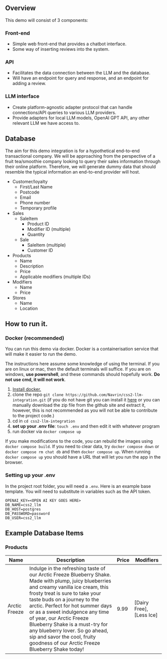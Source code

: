 
## Overview

This demo will consist of 3 components:

### Front-end

- Simple web front-end that provides a chatbot interface.
- Some way of inserting reviews into the system.

### API

- Facilitates the data connection between the LLM and the database.
- Will have an endpoint for query and response, and an endpoint for adding a review.

### LLM interface

- Create platform-agnostic adapter protocol that can handle connections/API queries to various LLM providers.
- Provide adapters for local LLM models, OpenAI GPT API, any other relevant LLM we have access to.

## Database

The aim for this demo integration is for a hypothetical end-to-end transactional company. We will be approaching from the perspective of a fruit tea/smoothie company looking to query their sales information through their online platform.
Therefore, we will generate dummy data that should resemble the typical information an end-to-end provider will host.

- Customer/loyalty
  - First/Last Name
  - Postcode
  - Email
  - Phone number
  - Temporary profile
- Sales
  - SaleItem
    - Product ID
    - Modifier ID (multiple)
    - Quantity
  - Sale
    - SaleItem (multiple)
    - Customer ID
- Products
  - Name
  - Description
  - Price
  - Applicable modifiers (multiple IDs)
- Modifiers
  - Name
  - Price
- Stores
  - Name
  - Location

## How to run it.
### Docker (recommended)
You can run this demo via docker. Docker is a containerisation service that will make it easier to run the demo.

The instructions here assume some knowledge of using the terminal. If you are on linux or mac, then the default terminals will suffice. If you are on windows, __use powershell__, and these commands should hopefully work. **Do not use cmd, it will not work**. 
1. [Install docker.](https://docs.docker.com/engine/install/)
2. clone the repo `git clone https://github.com/Navrin/css2-llm-integration.git` (if you do not have git you can install it [here](https://git-scm.com/downloads) or you can manually download the zip file from the github site and extract it, however, this is not recommended as you will not be able to contribute to the project code.)
3. cd in `cd css2-llm-integration`
4. __set up your .env file__: `touch .env` and then edit it with whatever program
5. run docker via `docker compose up`

If you make modifications to the code, you can rebuild the images using `docker compose build`. If you need to clear data, try `docker compose down` or `docker compose rm chat db` and then `docker compose up`.
When running `docker compose up` you should have a URL that will let you run the app in the browser. 

### Setting up your .env
In the project root folder, you will need a `.env`. Here is an example base template. You will need to substitute in variables such as the API token.
```
OPENAI_KEY=<OPEN AI KEY GOES HERE>
DB_NAME=css2_llm
DB_HOST=postgres
DB_PASSWORD=password
DB_USER=css2_llm
```
## Example Database Items

### Products

| Name          | Description                                                                                                                                                                                                                                                                                                                                                                                                                                                           | Price | Modifiers                |
| ------------- | --------------------------------------------------------------------------------------------------------------------------------------------------------------------------------------------------------------------------------------------------------------------------------------------------------------------------------------------------------------------------------------------------------------------------------------------------------------------- | ----- | ------------------------ |
| Arctic Freeze | Indulge in the refreshing taste of our Arctic Freeze Blueberry Shake. Made with plump, juicy blueberries and creamy vanilla ice cream, this frosty treat is sure to take your taste buds on a journey to the arctic. Perfect for hot summer days or as a sweet indulgence any time of year, our Arctic Freeze Blueberry Shake is a must-try for any blueberry lover. So go ahead, sip and savor the cool, fruity goodness of our Arctic Freeze Blueberry Shake today! | 9.99  | [Dairy Free], [Less Ice] |


